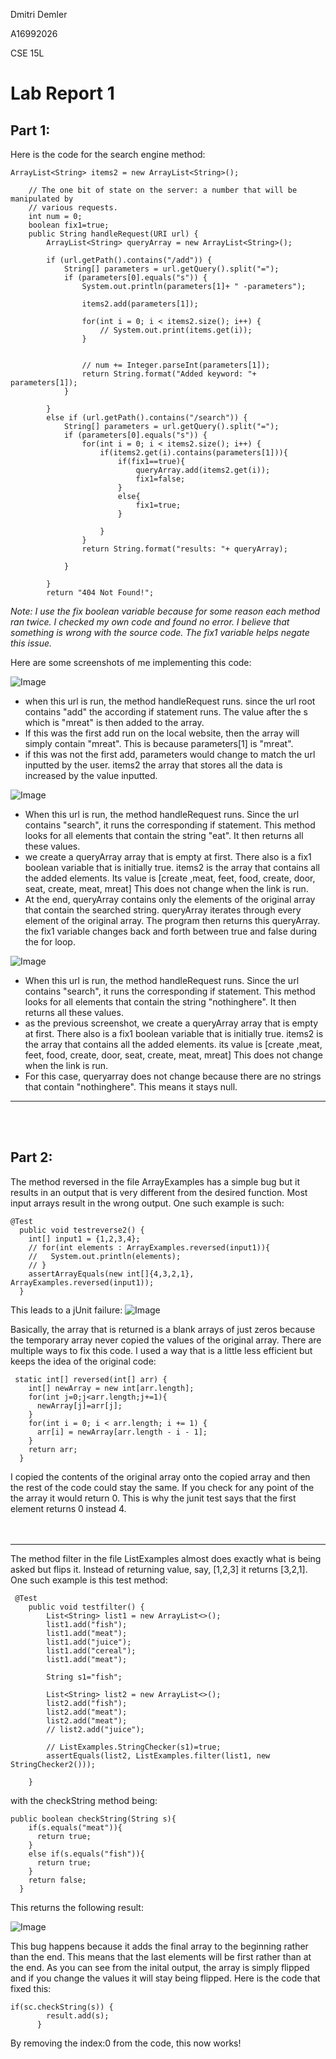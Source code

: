 Dmitri Demler
  
A16992026
  
CSE 15L
# Lab Report 1

  
  
## Part 1:
Here is the code for the search engine method:

````
ArrayList<String> items2 = new ArrayList<String>();

    // The one bit of state on the server: a number that will be manipulated by
    // various requests.
    int num = 0;
    boolean fix1=true;
    public String handleRequest(URI url) {
        ArrayList<String> queryArray = new ArrayList<String>();
       
        if (url.getPath().contains("/add")) {
            String[] parameters = url.getQuery().split("=");
            if (parameters[0].equals("s")) {
                System.out.println(parameters[1]+ " -parameters");

                items2.add(parameters[1]);

                for(int i = 0; i < items2.size(); i++) {   
                    // System.out.print(items.get(i));
                } 

                
                // num += Integer.parseInt(parameters[1]);
                return String.format("Added keyword: "+ parameters[1]);
            }
            
        }
        else if (url.getPath().contains("/search")) {
            String[] parameters = url.getQuery().split("=");
            if (parameters[0].equals("s")) {
                for(int i = 0; i < items2.size(); i++) {   
                    if(items2.get(i).contains(parameters[1])){
                        if(fix1==true){
                            queryArray.add(items2.get(i));
                            fix1=false;
                        }
                        else{
                            fix1=true;
                        }
                        
                    }
                }
                return String.format("results: "+ queryArray);

            }
            
        }
        return "404 Not Found!";
````
*Note: I use the fix boolean variable because for some reason each method ran twice. I checked my own code and found no error. I believe that something is wrong with the source code. The fix1 variable helps negate this issue.*

Here are some screenshots of me implementing this code:

![Image](https://dimapdemler.github.io/cse15l-lab-reports/images/cse15L_lab2_pic1.jpg)

- when this url is run, the method handleRequest runs. since the url root contains "add" the according if statement runs. The value after the s which is "mreat" is then added to the array.
- If this was the first add run on the local website, then the array will simply contain "mreat". This is because parameters[1] is "mreat".
- if this was not the first add, parameters would change to match the url inputted by the user. items2 the array that stores all the data is increased by the value inputted.


![Image](https://dimapdemler.github.io/cse15l-lab-reports/images/cse15L_lab2_pic2.jpg)

- When this url is run, the method handleRequest runs. Since the url contains "search", it runs the corresponding if statement. This method looks for all elements that contain the string "eat". It then returns all these values. 
- we create a queryArray array that is empty at first. There also is a fix1 boolean variable that is initially true. items2 is the array that contains all the added elements. Its value is [create ,meat, feet, food, create, door, seat, create, meat, mreat] This does not change when the link is run.
- At the end, queryArray contains only the elements of the original array that contain the searched string. queryArray iterates through every element of the original array. The program then returns this queryArray. the fix1 variable changes back and forth between true and false during the for loop. 
  
  
![Image](https://dimapdemler.github.io/cse15l-lab-reports/images/cse15L_lab2_pic3.jpg)

- When this url is run, the method handleRequest runs. Since the url contains "search", it runs the corresponding if statement. This method looks for all elements that contain the string "nothinghere". It then returns all these values. 
- as the previous screenshot, we create a queryArray array that is empty at first. There also is a fix1 boolean variable that is initially true. items2 is the array that contains all the added elements. its value is [create ,meat, feet, food, create, door, seat, create, meat, mreat] This does not change when the link is run.
- For this case, queryarray does not change because there are no strings that contain "nothinghere". This means it stays null. 

---

<br/>
<br/>

## Part 2:

The method reversed in the file ArrayExamples has a simple bug but it results in an output that is very different from the desired function. Most input arrays result in the wrong output. One such example is such:
````
@Test
  public void testreverse2() {
    int[] input1 = {1,2,3,4};
    // for(int elements : ArrayExamples.reversed(input1)){
    //   System.out.println(elements);
    // }
    assertArrayEquals(new int[]{4,3,2,1}, ArrayExamples.reversed(input1));
  }
````


This leads to a jUnit failure:
![Image](https://dimapdemler.github.io/cse15l-lab-reports/images/cse15L_lab2_2pic5.jpg)

Basically, the array that is returned is a blank arrays of just zeros because the temporary array never copied the values of the original array. There are multiple ways to fix this code. I used a way that is a little less efficient but keeps the idea of the original code: 

````
 static int[] reversed(int[] arr) {
    int[] newArray = new int[arr.length];
    for(int j=0;j<arr.length;j+=1){
      newArray[j]=arr[j];
    }
    for(int i = 0; i < arr.length; i += 1) {
      arr[i] = newArray[arr.length - i - 1];
    }
    return arr;
  }
````
I copied the contents of the original array onto the copied array and then the rest of the code could stay the same. If you check for any point of the the array it would return 0. This is why the junit test says that the first element returns 0 instead 4.
<br/>
<br/>
<br/>

---

The method filter in the file ListExamples almost does exactly what is being asked but flips it. Instead of returning value, say, [1,2,3] it returns [3,2,1]. One such example is this test method:

````
 @Test 
	public void testfilter() {
        List<String> list1 = new ArrayList<>();
        list1.add("fish");
        list1.add("meat");
        list1.add("juice");
        list1.add("cereal");
        list1.add("meat");

        String s1="fish";

        List<String> list2 = new ArrayList<>();
        list2.add("fish");
        list2.add("meat");
        list2.add("meat");
        // list2.add("juice");
        
        // ListExamples.StringChecker(s1)=true;
        assertEquals(list2, ListExamples.filter(list1, new StringChecker2()));

	}
````

with the checkString method being: 

````
public boolean checkString(String s){
    if(s.equals("meat")){
      return true;
    }
    else if(s.equals("fish")){
      return true;
    }
    return false;
  }
````

This returns the following result: 

![Image](https://dimapdemler.github.io/cse15l-lab-reports/images/cse15L_lab2_2pic6.jpg)

This bug happens because it adds the final array to the beginning rather than the end. This means that the last elements will be first rather than at the end. As you can see from the inital output, the array is simply flipped and if you change the values it will stay being flipped. Here is the code that fixed this:

````
if(sc.checkString(s)) {
        result.add(s);
      }
````

By removing the index:0 from the code, this now works! 